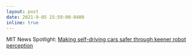 ```yaml
---
layout: post
date: 2021-9-05 15:59:00-0400
inline: true
---
```


MIT News Spotlight: [Making self-driving cars safer through keener robot perception](http://web.mit.edu/spotlight/safer-autonomous-vehicles/)
